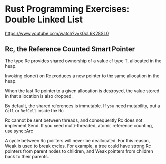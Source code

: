 # Rust Programming Exercises: Double Linked List

https://www.youtube.com/watch?v=k0cL6K28SL0

## Rc<T>, the Reference Counted Smart Pointer

The type Rc<T> provides shared ownership of a value of type T, allocated in the heap.

Invoking clone() on Rc produces a new pointer to the same allocation in the heap.

When the last Rc pointer to a given allocation is destroyed, the value stored in that allocation is also dropped.

By default, the shared references is immutable. If you need mutability, put a `Cell` or `RefCell` inside the Rc

Rc cannot be sent between threads, and consequently Rc does not implement Send. If you need multi-threaded, atomic reference counting, use sync::Arc

A cycle between Rc pointers will never be deallocated. For this reason, Weak is used to break cycles. For example, a tree could have strong Rc pointers from parent nodes to children, and Weak pointers from children back to their parents.
